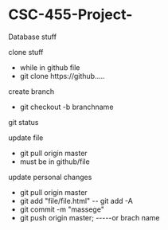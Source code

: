 # CSC-455-Project-
Database stuff



clone stuff
- while in github file
- git clone https://github.....

create branch
- git checkout -b branchname

git status

update file
- git pull origin master 
- must be in github/file

update personal changes
- git pull origin master
- git add "file/file.html"
-- git add -A
- git commit -m "massege"
- git push origin master;
-----or brach name
